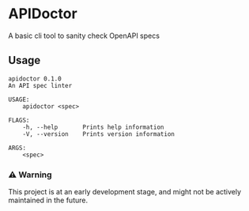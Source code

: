 # APIDoctor

A basic cli tool to sanity check OpenAPI specs

## Usage

```
apidoctor 0.1.0
An API spec linter

USAGE:
    apidoctor <spec>

FLAGS:
    -h, --help       Prints help information
    -V, --version    Prints version information

ARGS:
    <spec>
```

### ⚠️ Warning

This project is at an early development stage, and might not be actively maintained in the future.